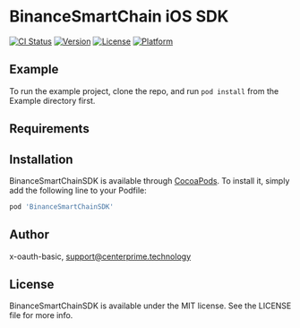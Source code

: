 # BinanceSmartChain iOS SDK

[![CI Status](https://img.shields.io/travis/x-oauth-basic/BinanceSmartChainSDK.svg?style=flat)](https://travis-ci.org/x-oauth-basic/BinanceSmartChainSDK)
[![Version](https://img.shields.io/cocoapods/v/BinanceSmartChainSDK.svg?style=flat)](https://cocoapods.org/pods/BinanceSmartChainSDK)
[![License](https://img.shields.io/cocoapods/l/BinanceSmartChainSDK.svg?style=flat)](https://cocoapods.org/pods/BinanceSmartChainSDK)
[![Platform](https://img.shields.io/cocoapods/p/BinanceSmartChainSDK.svg?style=flat)](https://cocoapods.org/pods/BinanceSmartChainSDK)

## Example

To run the example project, clone the repo, and run `pod install` from the Example directory first.

## Requirements

## Installation

BinanceSmartChainSDK is available through [CocoaPods](https://cocoapods.org). To install
it, simply add the following line to your Podfile:

```ruby
pod 'BinanceSmartChainSDK'
```

## Author

x-oauth-basic, support@centerprime.technology

## License

BinanceSmartChainSDK is available under the MIT license. See the LICENSE file for more info.
